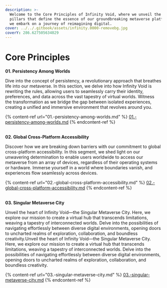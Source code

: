 ```yaml
---
description: >-
  Welcome to the Core Principles of Infinity Void, where we unveil the guiding
  pillars that define the essence of our groundbreaking metaverse platform. As
  we embark on a journey of reimagining digital.
cover: ../../.gitbook/assets/infinity.0000-removebg.jpg
coverY: 286.627505634029
---
```


# Core Principles

**01. Persistency Among Worlds**

Dive into the concept of persistency, a revolutionary approach that breathes life into our metaverse. In this section, we delve into how Infinity Void is rewriting the rules, allowing users to seamlessly carry their identity, preferences, and data across the vast tapestry of virtual worlds. Witness the transformation as we bridge the gap between isolated experiences, creating a unified and immersive environment that revolves around you.

{% content-ref url="01.-persistency-among-worlds.md" %}
[01.-persistency-among-worlds.md](01.-persistency-among-worlds.md)
{% endcontent-ref %}

\
**02. Global Cross-Platform Accessibility**

Discover how we are breaking down barriers with our commitment to global cross-platform accessibility. In this segment, we shed light on our unwavering determination to enable users worldwide to access our metaverse from an array of devices, regardless of their operating systems or hardware. Immerse yourself in a world where boundaries vanish, and experiences flow seamlessly across devices.

{% content-ref url="02.-global-cross-platform-accessibility.md" %}
[02.-global-cross-platform-accessibility.md](02.-global-cross-platform-accessibility.md)
{% endcontent-ref %}

\
**03. Singular Metaverse City**

Unveil the heart of Infinity Void—the Singular Metaverse City. Here, we explore our mission to create a virtual hub that transcends limitations, weaving a tapestry of interconnected worlds. Delve into the possibilities of navigating effortlessly between diverse digital environments, opening doors to uncharted realms of exploration, collaboration, and boundless creativity.Unveil the heart of Infinity Void—the Singular Metaverse City. Here, we explore our mission to create a virtual hub that transcends limitations, weaving a tapestry of interconnected worlds. Delve into the possibilities of navigating effortlessly between diverse digital environments, opening doors to uncharted realms of exploration, collaboration, and boundless creativity.

{% content-ref url="03.-singular-metaverse-city.md" %}
[03.-singular-metaverse-city.md](03.-singular-metaverse-city.md)
{% endcontent-ref %}
